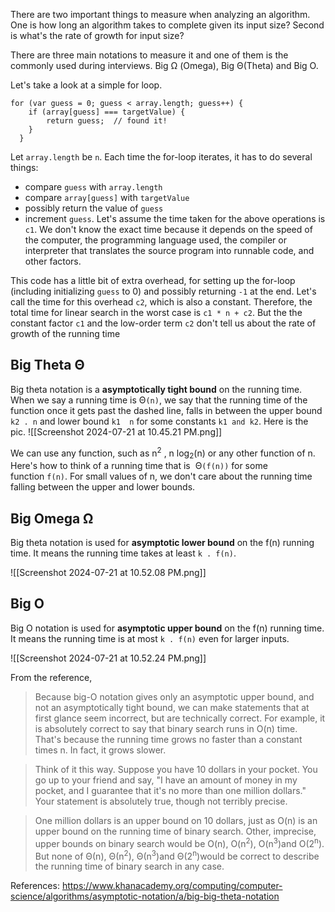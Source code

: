 There are two important things to measure when analyzing an algorithm. One is how long an algorithm takes to complete given its input size? Second is what's the rate of growth for input size?

There are three main notations to measure it and one of them is the commonly used during interviews. Big  Ω (Omega), Big  Θ(Theta) and Big O.

Let's take a look at a simple for loop.
```
for (var guess = 0; guess < array.length; guess++) {
    if (array[guess] === targetValue) { 
        return guess;  // found it!
    }
  }
```
Let `array.length` be `n`.
Each time the for-loop iterates, it has to do several things:
- compare `guess` with `array.length`
- compare `array[guess]` with `targetValue`
- possibly return the value of `guess`
- increment `guess`.
Let's assume the time taken for the above operations is `c1`. We don't know the exact time because it depends on the speed of the computer, the programming language used, the compiler or interpreter that translates the source program into runnable code, and other factors.

This code has a little bit of extra overhead, for setting up the for-loop (including initializing `guess` to 0) and possibly returning `-1` at the end. Let's call the time for this overhead `c2`, which is also a constant. Therefore, the total time for linear search in the worst case is `c1 * n + c2`. But the the constant factor `c1` and the low-order term `c2` don't tell us about the rate of growth of the running time

## Big Theta Θ
Big theta notation is a **asymptotically tight bound** on the running time.
When we say a running time is Θ`(n)`, we say that the running time of the function once it gets past the dashed line, falls in between the upper bound `k2 . n` and lower bound `k1  n` for some constants `k1 and k2`. Here is the pic.
![[Screenshot 2024-07-21 at 10.45.21 PM.png]]

We can use any function, such as n<sup>2</sup> , n log<sub>2</sub>(n) or any other function of n. Here's how to think of a running time that is  Θ`(f(n))` for some function `f(n)`. For small values of n, we don't care about the running time falling between the upper and lower bounds. 
## Big Omega Ω
Big theta notation is used for **asymptotic lower bound** on the f(n) running time. It means the running time takes at least `k . f(n)`.

![[Screenshot 2024-07-21 at 10.52.08 PM.png]]
## Big O 
Big O notation is used for **asymptotic upper bound** on the f(n) running time. It means the running time is at most `k . f(n)` even for larger inputs.

![[Screenshot 2024-07-21 at 10.52.24 PM.png]]

From the reference,
> Because big-O notation gives only an asymptotic upper bound, and not an asymptotically tight bound, we can make statements that at first glance seem incorrect, but are technically correct. For example, it is absolutely correct to say that binary search runs in O(n) time. That's because the running time grows no faster than a constant times n. In fact, it grows slower.

> Think of it this way. Suppose you have 10 dollars in your pocket. You go up to your friend and say, "I have an amount of money in my pocket, and I guarantee that it's no more than one million dollars." Your statement is absolutely true, though not terribly precise.

> One million dollars is an upper bound on 10 dollars, just as O(n) is an upper bound on the running time of binary search. Other, imprecise, upper bounds on binary search would be O(n), O(n<sup>2</sup>), O(n<sup>3</sup>)and O(2<sup>n</sup>). But none of Θ(n), Θ(n<sup>2</sup>), Θ(n<sup>3</sup>)and Θ(2<sup>n</sup>)would be correct to describe the running time of binary search in any case.

References:
https://www.khanacademy.org/computing/computer-science/algorithms/asymptotic-notation/a/big-big-theta-notation